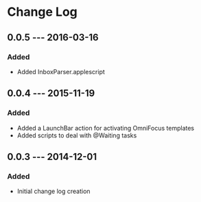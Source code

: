 # Change Log

## 0.0.5 --- 2016-03-16

### Added

- Added InboxParser.applescript

## 0.0.4 --- 2015-11-19

### Added

- Added a LaunchBar action for activating OmniFocus templates
- Added scripts to deal with @Waiting tasks

## 0.0.3 --- 2014-12-01

### Added

- Initial change log creation
